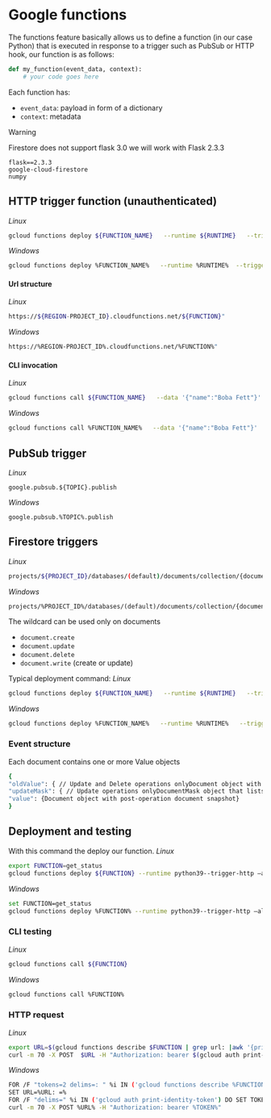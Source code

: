 # Google functions
The functions feature basically allows us to define a function (in our case Python) that is executed in response to a trigger such as PubSub or HTTP hook, our function is as follows:

```python
def my_function(event_data, context):
    # your code goes here
```
Each function has:
 - `event_data`: payload in form of a dictionary
 - `context`: metadata

> [!WARNING]
> Firestore does not support flask 3.0 we will work with Flask 2.3.3


```text
flask==2.3.3
google-cloud-firestore
numpy
```







## HTTP trigger function (unauthenticated)
*Linux*
```bash
gcloud functions deploy ${FUNCTION_NAME}   --runtime ${RUNTIME}   --trigger-http --allow-unauthenticated
```
*Windows*
```bash
gcloud functions deploy %FUNCTION_NAME%   --runtime %RUNTIME%  --trigger-http --allow unauthenticated
```
#### Url structure
*Linux*
```bash
https://${REGION-PROJECT_ID}.cloudfunctions.net/${FUNCTION}"
```
*Windows*
```bash
https://%REGION-PROJECT_ID%.cloudfunctions.net/%FUNCTION%"
```
#### CLI invocation
*Linux*
```bash
gcloud functions call ${FUNCTION_NAME}   --data '{"name":"Boba Fett"}'
```
*Windows*
```bash
gcloud functions call %FUNCTION_NAME%   --data '{"name":"Boba Fett"}'
```
## PubSub trigger
*Linux*
```
google.pubsub.${TOPIC}.publish
```
*Windows*
```
google.pubsub.%TOPIC%.publish
```
## Firestore triggers
*Linux*
```bash
projects/${PROJECT_ID}/databases/(default)/documents/collection/{document_wildcard}
```
*Windows*
```
projects/%PROJECT_ID%/databases/(default)/documents/collection/{document_wildcard}
```
The wildcard can be used only on documents

 - `document.create`
 - `document.update`
 - `document.delete`
 - `document.write` (create or update)


Typical deployment command:
*Linux*
```bash
gcloud functions deploy ${FUNCTION_NAME}   --runtime ${RUNTIME}   --trigger-event "${EVENT_TYPE}"--trigger-resource "${DOCUMENT_PATH}"
```
*Windows*
```bash
gcloud functions deploy %FUNCTION_NAME%   --runtime %RUNTIME%   --trigger-event "%EVENT_TYPE%"--trigger-resource "%DOCUMENT_PATH%"
```

### Event structure
Each document contains one or more Value objects
```bash
{
"oldValue": { // Update and Delete operations onlyDocument object with pre-operation document snapshot},
"updateMask": { // Update operations onlyDocumentMask object that lists changed fields.},
"value": {Document object with post-operation document snapshot}
}
```

## Deployment and testing
With this command the deploy our function.
*Linux* 
```bash
export FUNCTION=get_status
gcloud functions deploy ${FUNCTION} --runtime python39--trigger-http –allow-unauthenticated --docker-registry=artifact-registry --no-gen2
```

*Windows*
```bash
set FUNCTION=get_status
gcloud functions deploy %FUNCTION% --runtime python39--trigger-http –allow-unauthenticated --docker-registry=artifact-registry --no-gen2
```

### CLI testing
*Linux*
```bash
gcloud functions call ${FUNCTION}
```
*Windows*
```bash
gcloud functions call %FUNCTION%
```
### HTTP request
*Linux*
```bash
export URL=$(gcloud functions describe $FUNCTION | grep url: |awk '{print $2}')
curl -m 70 -X POST  $URL -H "Authorization: bearer $(gcloud auth print-identity-token)"
```
*Windows*
```bash
FOR /F "tokens=2 delims=: " %i IN ('gcloud functions describe %FUNCTION% ^| findstr "url:"') DO SET URL=%i
SET URL=%URL: =%
FOR /F "delims=" %i IN ('gcloud auth print-identity-token') DO SET TOKEN=%i
curl -m 70 -X POST %URL% -H "Authorization: bearer %TOKEN%"
```



